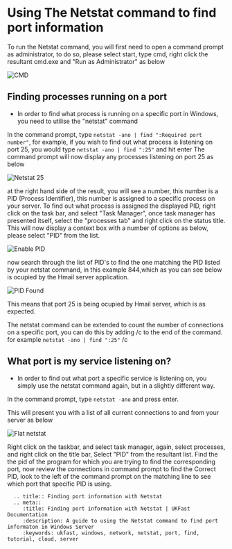 # Using The Netstat command to find port information

To run the Netstat command, you will first need to open a command prompt as administrator, to do so, please select start, type cmd, right click the resultant cmd.exe and "Run as Administrator" as below

![CMD](Images/netstat/cmdprompt.PNG)
## Finding processes running on a port

* In order to find what process is running on a specific port in Windows, you need to utilise the "netstat" command

In the command prompt, type `netstat -ano | find ":Required port number"`, for example, if you wish to find out what process is listening on port 25, you would type `netstat -ano | find ":25"` and hit enter
The command prompt will now display any processes listening on port 25 as below

![Netstat 25](Images/netstat/netstatspecificport.PNG)

at the right hand side of the result, you will see a number, this number is a PID (Process Identifier), this number is assigned to a specific process on your server.
To find out what process is assigned the displayed PID, right click on the task bar, and select "Task Manager", once task manager has presented itself, select the "processes tab" and right click on the status title.
This will now display a context box with a number of options as below, please select "PID" from the list.

![Enable PID](Images/netstat/enablepidviewtrimmed.png)

now search through the list of PID's to find the one matching the PID listed by your netstat command, in this example 844,which as you can see below is ocupied by the Hmail server application.

![PID Found](Images/netstat/identifyportholdingpid.PNG)

This means that port 25 is being ocupied by Hmail server, which is as expected.

The netstat command can be extended to count the number of connections on a specific port, you can do this by adding /c to the end of the command. for example `netstat -ano | find ":25"` /c

## What port is my service listening on?

* In order to find out what port a specific service is listening on, you simply use the netstat command again, but in a slightly different way.

In the command prompt, type `netstat -ano` and press enter.

This will present you with a list of all current connections to and from your server as below

![Flat netstat](Images/netstat/netstatdisplay.PNG)

Right click on the taskbar, and select task manager, again, select processes, and right click on the title bar, Select "PID" from the resultant list.
Find the the pid of the program for which you are trying to find the corresponding port, now review the connections in command prompt to find the Correct PID, look to the left of the command prompt on the matching line to see which port that specific PID is using.

```eval_rst
  .. title:: Finding port information with Netstat
  .. meta::
     :title: Finding port information with Netstat | UKFast Documentation
     :description: A guide to using the Netstat command to find port informaton in Windows Server
     :keywords: ukfast, windows, network, netstat, port, find, tutorial, cloud, server
